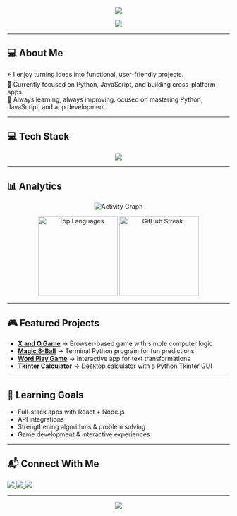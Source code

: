 <!-- Banner -->
<p align="center">
  <img src="https://capsule-render.vercel.app/api?type=waving&color=0:4A90E2,100:9013FE&height=200&section=header&text=Hi%20I’m%20Kai&fontSize=50&fontColor=ffffff&animation=fadeIn&fontAlignY=35" />
</p>

<!-- Typing effect -->
<p align="center">
  <img src="https://readme-typing-svg.demolab.com?font=Fira+Code&size=24&duration=3000&pause=1000&center=true&vCenter=true&width=500&lines=Python+%7C+JavaScript+Explorer;Always+Learning+%26+Building;" />
</p>

---

## 💻 About Me 
⚡ I enjoy turning ideas into functional, user-friendly projects.  
🎯 Currently focused on Python, JavaScript, and building cross-platform apps.  
🌱 Always learning, always improving.
ocused on mastering Python, JavaScript, and app development.  

---

## 💻 Tech Stack

<p align="center">
  <img src="https://skillicons.dev/icons?i=python,javascript,react,html,css,git,github,figma,ai,blender,vscode&theme=dark" />
</p>

---

## 📊 Analytics

<p align="center">
  <img src="https://github-readme-activity-graph.vercel.app/graph?username=kaiintech&theme=tokyo-night&hide_border=true" alt="Activity Graph"/>
</p>

<p align="center">
  <img src="https://github-readme-stats.vercel.app/api/top-langs/?username=kaiintech&layout=compact&theme=tokyonight&hide_border=true" height="180px" alt="Top Languages"/>
  <img src="https://github-readme-streak-stats.herokuapp.com/?user=kaiintech&theme=tokyonight&hide_border=true" height="180px" alt="GitHub Streak"/>
</p>

---

## 🎮 Featured Projects

- **[X and O Game](https://github.com/kaiintech/x-and-o-game)** → Browser-based game with simple computer logic  
- **[Magic 8-Ball](https://github.com/kaiintech/python-magic-8-ball)** → Terminal Python program for fun predictions  
- **[Word Play Game](https://github.com/kaiintech/word-play-game)** → Interactive app for text transformations  
- **[Tkinter Calculator](https://github.com/kaiintech/tkinter-calculator)** → Desktop calculator with a Python Tkinter GUI  

---

## 🌱 Learning Goals

- Full-stack apps with React + Node.js  
- API integrations  
- Strengthening algorithms & problem solving  
- Game development & interactive experiences  

---

## 📬 Connect With Me
<p>
  <a href="https://github.com/kaiintech">
    <img src="https://img.shields.io/badge/GitHub-181717?style=for-the-badge&logo=github&logoColor=white" />
  </a>
  <a href="https://www.codewars.com/users/Kaiintech">
    <img src="https://img.shields.io/badge/Codewars-B1361E?style=for-the-badge&logo=codewars&logoColor=white" />
  </a>
  <a href="mailto:kaiintech2@gmail.com">
    <img src="https://img.shields.io/badge/Email-D14836?style=for-the-badge&logo=gmail&logoColor=white" />
  </a>
</p>


---

<p align="center">
  <img src="https://capsule-render.vercel.app/api?type=waving&color=0:9013FE,100:4A90E2&height=120&section=footer"/>
</p>
